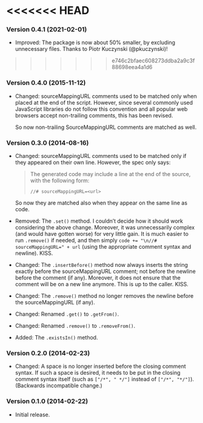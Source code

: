 <<<<<<< HEAD
=======
### Version 0.4.1 (2021-02-01) ###

- Improved: The package is now about 50% smaller, by excluding unnecessary
  files. Thanks to Piotr Kuczynski (@pkuczynski)!

>>>>>>> e746c2bfaec608273ddba2a9c3f88698eea4a1d6
### Version 0.4.0 (2015-11-12) ###

- Changed: sourceMappingURL comments used to be matched only when placed at
  the end of the script. However, since several commonly used JavaScript
  libraries do not follow this convention and all popular web browsers accept
  non-trailing comments, this has been revised.

  So now non-trailing SourceMappingURL comments are matched as well.


### Version 0.3.0 (2014-08-16) ###

- Changed: sourceMappingURL comments used to be matched only if they appeared
  on their own line. However, the spec only says:

  > The generated code may include a line at the end of the source, with the following form:
  >
  >     //# sourceMappingURL=<url>

  So now they are matched also when they appear on the same line as code.

- Removed: The `.set()` method. I couldn’t decide how it should work
  considering the above change. Moreover, it was unnecessarily complex (and
  would have gotten worse) for very little gain. It is much easier to run
  `.remove()` if needed, and then simply `code += "\n//# sourceMappingURL=" +
  url` (using the appropriate comment syntax and newline). KISS.

- Changed: The `.insertBefore()` method now always inserts the string exactly
  before the sourceMappingURL comment; not before the newline before the
  comment (if any). Moreover, it does not ensure that the comment will be on a
  new line anymore. This is up to the caller. KISS.

- Changed: The `.remove()` method no longer removes the newline before the
  sourceMappingURL (if any).

- Changed: Renamed `.get()` to `.getFrom()`.
- Changed: Renamed `.remove()` to `.removeFrom()`.

- Added: The `.existsIn()` method.


### Version 0.2.0 (2014-02-23) ###

- Changed: A space is no longer inserted before the closing comment syntax. If
  such a space is desired, it needs to be put in the closing comment syntax
  itself (such as `["/*", " */"]` instead of `["/*", "*/"]`). (Backwards
  incompatible change.)


### Version 0.1.0 (2014-02-22) ###

- Initial release.
